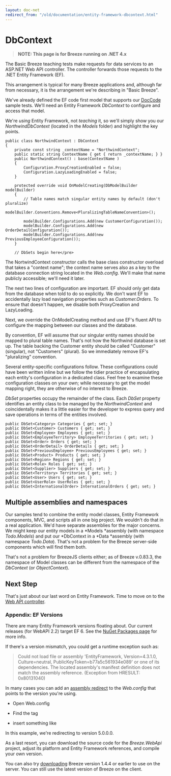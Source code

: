```yaml
---
layout: doc-net
redirect_from: "/old/documentation/entity-framework-dbcontext.html"
---
```

# DbContext

> **NOTE: This page is for Breeze running on .NET 4.x**<br>

The Basic Breeze teaching tests make requests for data services to an ASP.NET Web API controller. The controller forwards those requests to the .NET Entity Framework (EF).

This arrangement is typical for many Breeze applications and, although far from necessary, it is the arrangement we're describing in "Basic Breeze".

We've already defined the EF code first model that supports our <a href="/doc-samples/doccode">DocCode </a>sample tests. We'll need an Entity Framework *DbContext* to configure and access that model.

We're *using* Entity Framework, not *teaching* it, so we'll simply show you our *NorthwindDbContext* (located in the *Models* folder) and highlight the key points.

	public class NorthwindContext : DbContext
	{
	    private const string _contextName = "NorthwindContext";
	    public static string ContextName { get { return _contextName; } }
	    public NorthwindContext() : base(ContextName )
	    {
	        Configuration.ProxyCreationEnabled = false;
	        Configuration.LazyLoadingEnabled = false;
	    }
	
	    protected override void OnModelCreating(DbModelBuilder modelBuilder)
	    {
	        // Table names match singular entity names by default (don't pluralize)
	        modelBuilder.Conventions.Remove<PluralizingTableNameConvention>();
	
	        modelBuilder.Configurations.Add(new CustomerConfiguration());
	        modelBuilder.Configurations.Add(new OrderDetailConfiguration());
	        modelBuilder.Configurations.Add(new PreviousEmployeeConfiguration());
	    }
	
	    // DbSets begin here</pre>


The NortwindContext constructor calls the base class constructor overload that takes a "context name"; the context name serves also as a key to the  database connection string located in the *Web.config*. We'll make that name publicly accessible; we'll need it later.

The next two lines of configuration are important. EF should only get data from the database when told to do so explicitly. We don't want EF to accidentally lazy load navigation properties such as *Customer.Orders*. To ensure that doesn't happen, we disable both ProxyCreation and LazyLoading.

Next, we override the OnModelCreating method and use EF's fluent API to configure the mapping between our classes and the database.

By convention, EF will assume that our singular entity names should be mapped to plural table names. That's not how the Northwind database is set up. The table backing the Customer entity should be called "Customer" (singular), not "Customers" (plural). So we immediately remove EF's "pluralizing" convention.

Several entity-specific configurations follow. These configurations could have been written inline but we follow the tidier practice of encapsulating each entity's configuration in a dedicated class. Feel free to examine these configuration classes on your own; while necessary to get the model mapping right, they are otherwise of no interest to Breeze.

*DbSet* properties occupy the remainder of the class. Each *DbSet* property identifies an entity class to be managed by the *NorthwindContext* and coincidentally makes it a little easier for the developer to express query and save operations in terms of the entities involved. 


	public DbSet<Category> Categories { get; set; }
	public DbSet<Customer> Customers { get; set; }
	public DbSet<Employee> Employees { get; set; }
	public DbSet<EmployeeTerritory> EmployeeTerritories { get; set; }
	public DbSet<Order> Orders { get; set; }
	public DbSet<OrderDetail> OrderDetails { get; set; }
	public DbSet<PreviousEmployee> PreviousEmployees { get; set; }
	public DbSet<Product> Products { get; set; }
	public DbSet<Region> Regions { get; set; }
	public DbSet<Role> Roles { get; set; }
	public DbSet<Supplier> Suppliers { get; set; }
	public DbSet<Territory> Territories { get; set; }
	public DbSet<User> Users { get; set; }
	public DbSet<UserRole> UserRoles { get; set; }
	public DbSet<InternationalOrder> InternationalOrders { get; set; }


## Multiple assemblies and namespaces

Our samples tend to combine the entity model classes, Entity Framework components, MVC, and scripts all in one big project. We wouldn't do that in a real application. We'd have separate assemblies for the major concerns. We might keep our entity models in a *Models *assembly (with namespace *Todo.Models*) and put our *DbContext in a *Data *assembly (with namespace *Todo.Data*). That's not a problem for the Breeze server-side components which will find them both.

That's not a problem for BreezeJS clients either; as of Breeze v.0.83.3, the namespace of Model classes can be different from the namespace of the *DbContext* (or *ObjectContext*).

## Next Step

That's just about our last word on Entity Framework. Time to move on to the [Web API controller](/doc-net/webapi-controller).

### Appendix: EF Versions

There are many Entity Framework versions floating about.  Our current releases (for WebAPI 2.2) target EF 6.  See the [NuGet Packages page](/doc-net/nuget-packages) for more info.

If there's a version mismatch, you could get a runtime exception such as:

> Could not load file or assembly 'EntityFramework, Version=4.3.1.0, Culture=neutral, PublicKeyToken=b77a5c561934e089' or one of its dependencies. The located assembly's manifest definition does not match the assembly reference. (Exception from HRESULT: 0x80131040)

In many cases you can add an <a href="http://msdn.microsoft.com/en-us/library/2fc472t2%28v=vs.110%29.aspx" target="_blank">assembly redirect</a> to the *Web.config* that points to the version you're using.

- Open Web.config
- Find the <runtime> tag
- insert something like


	<dependentAssembly>
		<assemblyIdentity name="EntityFramework" publicKeyToken="b77a5c561934e089" culture="neutral" />
		<bindingRedirect oldVersion="4.0.0.0-5.0.0.0" newVersion="5.0.0.0" />
	</dependentAssembly>

In this example, we're redirecting to version 5.0.0.0.

As a last resort, you can download the source code for the *Breeze.WebApi* project, adjust its platform and Entity Framework references, and compile your own version.

You can also try [downloading](/downloads/) Breeze version 1.4.4 or earlier to use on the server.  You can still use the latest version of Breeze on the client. 


